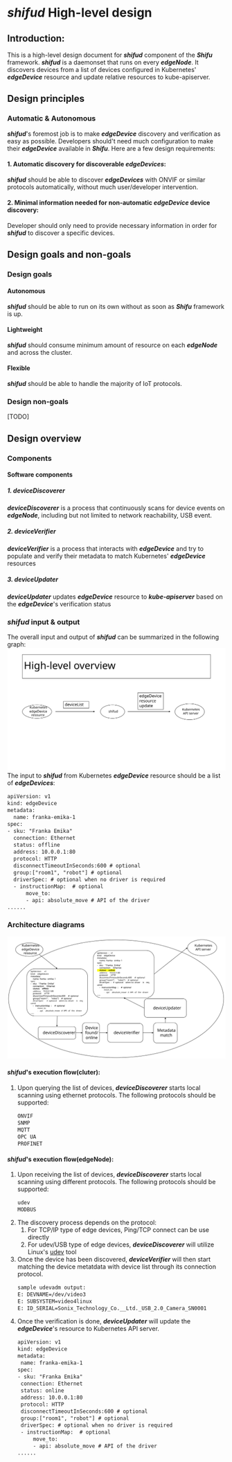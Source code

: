 # ***shifud*** High-level design

## Introduction:
This is a high-level design document for ***shifud*** component of the ***Shifu*** framework. ***shifud*** is a daemonset that runs on every ***edgeNode***. It discovers devices from a list of devices configured in Kubernetes' ***edgeDevice*** resource and update relative resources to kube-apiserver.    

## Design principles
### Automatic & Autonomous
***shifud***'s foremost job is to make ***edgeDevice*** discovery and verification as easy as possible. Developers should't need much configuration to make their ***edgeDevice*** available in ***Shifu***. Here are a few design requirements:

#### 1. Automatic discovery for discoverable ***edgeDevices***:
***shifud*** should be able to discover ***edgeDevices*** with ONVIF or similar protocols automatically, without much user/developer intervention.

#### 2. Minimal information needed for non-automatic ***edgeDevice*** device discovery:
Developer should only need to provide necessary information in order for ***shifud*** to discover a specific devices.

## Design goals and non-goals
### Design goals
#### Autonomous
***shifud*** should be able to run on its own without as soon as ***Shifu*** framework is up.

#### Lightweight
***shifud*** should consume minimum amount of resource on each ***edgeNode*** and across the cluster.

#### Flexible
***shifud*** should be able to handle the majority of IoT protocols.

### Design non-goals
[TODO]

## Design overview
  

### Components

#### Software components

##### 1. ***deviceDiscoverer***
***deviceDiscoverer*** is a process that continuously scans for device events on ***edgeNode***, including but not limited to network reachability, USB event.

##### 2. ***deviceVerifier***
***deviceVerifier*** is a process that interacts with ***edgeDevice*** and try to populate and verify their metadata to match Kubernetes' ***edgeDevice*** resources

##### 3. ***deviceUpdater***
***deviceUpdater*** updates ***edgeDevice*** resource to ***kube-apiserver*** based on the ***edgeDevice***'s verification status

### ***shifud*** input & output
The overall input and output of ***shifud*** can be summarized in the following graph:
[![shifud input and output overview](/img/shifud-input-output.svg)](/img/shifud-input-output.svg)    
The input to ***shifud*** from Kubernetes ***edgeDevice*** resource should be a list of ***edgeDevices***:    
```
apiVersion: v1
kind: edgeDevice
metadata:
  name: franka-emika-1
spec:
- sku: "Franka Emika"
  connection: Ethernet
  status: offline
  address: 10.0.0.1:80
  protocol: HTTP
  disconnectTimeoutInSeconds:600 # optional
  group:["room1", "robot"] # optional
  driverSpec: # optional when no driver is required
  - instructionMap:  # optional
      move_to:
      - api: absolute_move # API of the driver
......
```

### Architecture diagrams
[![shifud design overview](/img/shifud-design-overview.svg)](/img/shifud-design-overview.svg)    


#### ***shifud***'s execution flow(cluter):
1. Upon querying the list of devices, ***deviceDiscoverer*** starts local scanning using ethernet protocols. The following protocols should be supported:
   ```
   ONVIF
   SNMP
   MQTT
   OPC UA
   PROFINET
   ```

#### ***shifud***'s execution flow(edgeNode):
1. Upon receiving the list of devices, ***deviceDiscoverer*** starts local scanning using different protocols. The following protocols should be supported:
   ```
   udev
   MODBUS
   ```
2. The discovery process depends on the protocol:
    1. For TCP/IP type of edge devices, Ping/TCP connect can be use directly
    2. For udev/USB type of edge devices, ***deviceDiscoverer*** will utilize Linux's [udev](https://man7.org/linux/man-pages/man7/udev.7.html) tool    
3. Once the device has been discovered, ***deviceVerifier*** will then start matching the device metatdata with device list through its connection protocol.
    ```
    sample udevadm output:
    E: DEVNAME=/dev/video3
    E: SUBSYSTEM=video4linux
    E: ID_SERIAL=Sonix_Technology_Co.__Ltd._USB_2.0_Camera_SN0001
    ```
4. Once the verification is done, ***deviceUpdater*** will update the ***edgeDevice***'s resource to Kubernetes API server.
    ```
   apiVersion: v1
   kind: edgeDevice
   metadata:
     name: franka-emika-1
   spec:
   - sku: "Franka Emika"
     connection: Ethernet
     status: online
     address: 10.0.0.1:80
     protocol: HTTP
     disconnectTimeoutInSeconds:600 # optional
     group:["room1", "robot"] # optional
     driverSpec: # optional when no driver is required
     - instructionMap:  # optional
         move_to:
         - api: absolute_move # API of the driver
   ......
    ```
